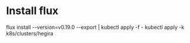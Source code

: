 # Install flux

flux install --version=v0.19.0 --export | kubectl apply -f -
kubectl apply -k k8s/clusters/hegira

